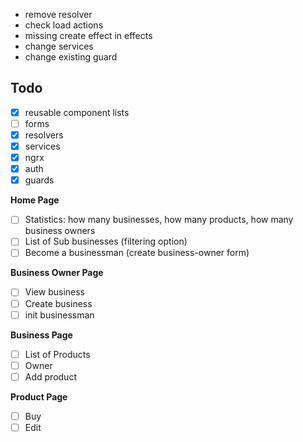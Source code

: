 - remove resolver
- check load actions
- missing create effect in effects
- change services
- change existing guard

## Todo

- [x] reusable component lists
- [ ] forms
- [x] resolvers
- [x] services
- [x] ngrx
- [x] auth
- [x] guards

**Home Page**

- [ ] Statistics: how many businesses, how many products, how many business owners
- [ ] List of Sub businesses (filtering option)
- [ ] Become a businessman (create business-owner form)

**Business Owner Page**

- [ ] View business
- [ ] Create business
- [ ] init businessman

**Business Page**

- [ ] List of Products
- [ ] Owner
- [ ] Add product

**Product Page**

- [ ] Buy
- [ ] Edit
